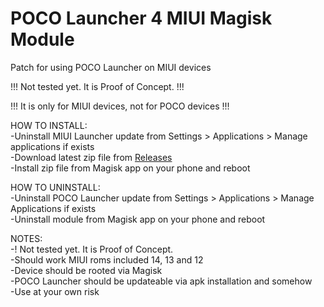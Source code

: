# POCO Launcher 4 MIUI Magisk Module  
Patch for using POCO Launcher on MIUI devices  

!!! Not tested yet. It is Proof of Concept. !!!
  
!!! It is only for MIUI devices, not for POCO devices !!!  
  
HOW TO INSTALL:  
-Uninstall MIUI Launcher update from Settings > Applications > Manage applications if exists  
-Download latest zip file from [Releases](https://github.com/symbuzzer/POCO-Launcher-4-MIUI-Magisk-Module/releases)  
-Install zip file from Magisk app on your phone and reboot  
  
HOW TO UNINSTALL:  
-Uninstall POCO Launcher update from Settings > Applications > Manage Applications if exists  
-Uninstall module from Magisk app on your phone and reboot  
    
NOTES:   
-! Not tested yet. It is Proof of Concept.  
-Should work MIUI roms included 14, 13 and 12  
-Device should be rooted via Magisk  
-POCO Launcher should be updateable via apk installation and somehow  
-Use at your own risk  

